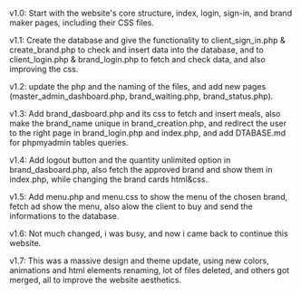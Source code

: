 v1.0:   Start with the website's core structure, index, login, sign-in, and brand maker pages, including their CSS files.

v1.1:   Create the database and give the functionality to client_sign_in.php & create_brand.php to check and insert data into the database, and to client_login.php & brand_login.php to fetch and check data, and also improving the css.

v1.2:   update the php and the naming of the files, and add new pages (master_admin_dashboard.php, brand_waiting.php, brand_status.php).

v1.3:   Add brand_dasboard.php and its css to fetch and insert meals, also make the brand_name unique in brand_creation.php, and redirect the user to the right page in brand_login.php and index.php, and add DTABASE.md for phpmyadmin tables queries.

v1.4:   Add logout button and the quantity unlimited option in brand_dasboard.php, also fetch the approved brand and show them in index.php, while changing the brand cards html&css.

v1.5:   Add menu.php and menu.css to show the menu of the chosen brand, fetch ad show the menu, also alow the client to buy and send the informations to the database.

v1.6:   Not much changed, i was busy, and now i came back to continue this website.

v1.7:   This was a massive design and theme update, using new colors, animations and html elements renaming, lot of files deleted, and others got merged, all to improve the website aesthetics.